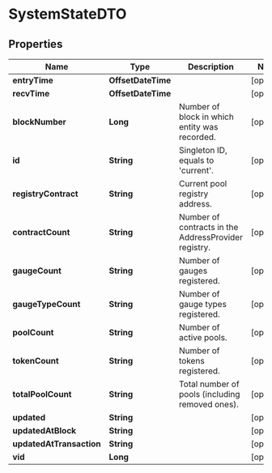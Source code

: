

# SystemStateDTO


## Properties

Name | Type | Description | Notes
------------ | ------------- | ------------- | -------------
**entryTime** | **OffsetDateTime** |  |  [optional]
**recvTime** | **OffsetDateTime** |  |  [optional]
**blockNumber** | **Long** | Number of block in which entity was recorded. |  [optional]
**id** | **String** | Singleton ID, equals to &#39;current&#39;. |  [optional]
**registryContract** | **String** | Current pool registry address. |  [optional]
**contractCount** | **String** | Number of contracts in the AddressProvider registry. |  [optional]
**gaugeCount** | **String** | Number of gauges registered. |  [optional]
**gaugeTypeCount** | **String** | Number of gauge types registered. |  [optional]
**poolCount** | **String** | Number of active pools. |  [optional]
**tokenCount** | **String** | Number of tokens registered. |  [optional]
**totalPoolCount** | **String** | Total number of pools (including removed ones). |  [optional]
**updated** | **String** |  |  [optional]
**updatedAtBlock** | **String** |  |  [optional]
**updatedAtTransaction** | **String** |  |  [optional]
**vid** | **Long** |  |  [optional]



